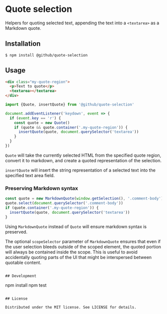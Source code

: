 # Quote selection

Helpers for quoting selected text, appending the text into a `<textarea>` as a Markdown quote.

## Installation

```
$ npm install @github/quote-selection
```

## Usage

```html
<div class="my-quote-region">
  <p>Text to quote</p>
  <textarea></textarea>
</div>
```

```js
import {Quote, insertQuote} from '@github/quote-selection'

document.addEventListener('keydown', event => {
  if (event.key == 'r') {
    const quote = new Quote()
    if (quote && quote.container('.my-quote-region')) {
      insertQuote(quote, document.querySelector('textarea'))
    }
  }
})
```

`Quote` will take the currently selected HTML from the specified quote region, convert it to markdown, and create a quoted representation of the selection.

`insertQuote` will insert the string representation of a selected text into the specified text area field.

### Preserving Markdown syntax

```js
const quote = new MarkdownQuote(window.getSelection(), '.comment-body')
quote.select(document.querySelector('.comment-body'))
if (quote.container('.my-quote-region')) {
  insertQuote(quote, document.querySelector('textarea'))
}
```

Using `MarkdownQuote` instead of `Quote` will ensure markdown syntax is preserved.

The optional `scopeSelector` parameter of `MarkdownQuote` ensures that even if the user selection bleeds outside of the scoped element, the quoted portion will always be contained inside the scope. This is useful to avoid accidentally quoting parts of the UI that might be interspersed between quotable content.

```

## Development

```

npm install
npm test

```

## License

Distributed under the MIT license. See LICENSE for details.
```
